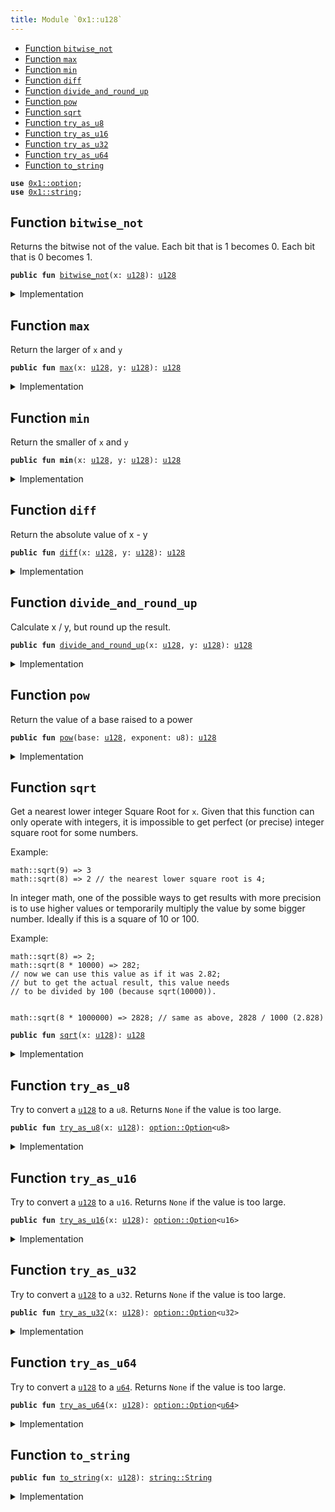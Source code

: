```yaml
---
title: Module `0x1::u128`
---
```




-  [Function `bitwise_not`](#0x1_u128_bitwise_not)
-  [Function `max`](#0x1_u128_max)
-  [Function `min`](#0x1_u128_min)
-  [Function `diff`](#0x1_u128_diff)
-  [Function `divide_and_round_up`](#0x1_u128_divide_and_round_up)
-  [Function `pow`](#0x1_u128_pow)
-  [Function `sqrt`](#0x1_u128_sqrt)
-  [Function `try_as_u8`](#0x1_u128_try_as_u8)
-  [Function `try_as_u16`](#0x1_u128_try_as_u16)
-  [Function `try_as_u32`](#0x1_u128_try_as_u32)
-  [Function `try_as_u64`](#0x1_u128_try_as_u64)
-  [Function `to_string`](#0x1_u128_to_string)


<pre><code><b>use</b> <a href="../move-stdlib/option.md#0x1_option">0x1::option</a>;
<b>use</b> <a href="../move-stdlib/string.md#0x1_string">0x1::string</a>;
</code></pre>



<a name="0x1_u128_bitwise_not"></a>

## Function `bitwise_not`

Returns the bitwise not of the value.
Each bit that is 1 becomes 0. Each bit that is 0 becomes 1.


<pre><code><b>public</b> <b>fun</b> <a href="../move-stdlib/u128.md#0x1_u128_bitwise_not">bitwise_not</a>(x: <a href="../move-stdlib/u128.md#0x1_u128">u128</a>): <a href="../move-stdlib/u128.md#0x1_u128">u128</a>
</code></pre>



<details>
<summary>Implementation</summary>


<pre><code><b>public</b> <b>fun</b> <a href="../move-stdlib/u128.md#0x1_u128_bitwise_not">bitwise_not</a>(x: <a href="../move-stdlib/u128.md#0x1_u128">u128</a>): <a href="../move-stdlib/u128.md#0x1_u128">u128</a> {
    x ^ max_value!()
}
</code></pre>



</details>

<a name="0x1_u128_max"></a>

## Function `max`

Return the larger of <code>x</code> and <code>y</code>


<pre><code><b>public</b> <b>fun</b> <a href="../move-stdlib/u128.md#0x1_u128_max">max</a>(x: <a href="../move-stdlib/u128.md#0x1_u128">u128</a>, y: <a href="../move-stdlib/u128.md#0x1_u128">u128</a>): <a href="../move-stdlib/u128.md#0x1_u128">u128</a>
</code></pre>



<details>
<summary>Implementation</summary>


<pre><code><b>public</b> <b>fun</b> <a href="../move-stdlib/u128.md#0x1_u128_max">max</a>(x: <a href="../move-stdlib/u128.md#0x1_u128">u128</a>, y: <a href="../move-stdlib/u128.md#0x1_u128">u128</a>): <a href="../move-stdlib/u128.md#0x1_u128">u128</a> {
    std::macros::num_max!(x, y)
}
</code></pre>



</details>

<a name="0x1_u128_min"></a>

## Function `min`

Return the smaller of <code>x</code> and <code>y</code>


<pre><code><b>public</b> <b>fun</b> <b>min</b>(x: <a href="../move-stdlib/u128.md#0x1_u128">u128</a>, y: <a href="../move-stdlib/u128.md#0x1_u128">u128</a>): <a href="../move-stdlib/u128.md#0x1_u128">u128</a>
</code></pre>



<details>
<summary>Implementation</summary>


<pre><code><b>public</b> <b>fun</b> <b>min</b>(x: <a href="../move-stdlib/u128.md#0x1_u128">u128</a>, y: <a href="../move-stdlib/u128.md#0x1_u128">u128</a>): <a href="../move-stdlib/u128.md#0x1_u128">u128</a> {
    std::macros::num_min!(x, y)
}
</code></pre>



</details>

<a name="0x1_u128_diff"></a>

## Function `diff`

Return the absolute value of x - y


<pre><code><b>public</b> <b>fun</b> <a href="../move-stdlib/u128.md#0x1_u128_diff">diff</a>(x: <a href="../move-stdlib/u128.md#0x1_u128">u128</a>, y: <a href="../move-stdlib/u128.md#0x1_u128">u128</a>): <a href="../move-stdlib/u128.md#0x1_u128">u128</a>
</code></pre>



<details>
<summary>Implementation</summary>


<pre><code><b>public</b> <b>fun</b> <a href="../move-stdlib/u128.md#0x1_u128_diff">diff</a>(x: <a href="../move-stdlib/u128.md#0x1_u128">u128</a>, y: <a href="../move-stdlib/u128.md#0x1_u128">u128</a>): <a href="../move-stdlib/u128.md#0x1_u128">u128</a> {
    std::macros::num_diff!(x, y)
}
</code></pre>



</details>

<a name="0x1_u128_divide_and_round_up"></a>

## Function `divide_and_round_up`

Calculate x / y, but round up the result.


<pre><code><b>public</b> <b>fun</b> <a href="../move-stdlib/u128.md#0x1_u128_divide_and_round_up">divide_and_round_up</a>(x: <a href="../move-stdlib/u128.md#0x1_u128">u128</a>, y: <a href="../move-stdlib/u128.md#0x1_u128">u128</a>): <a href="../move-stdlib/u128.md#0x1_u128">u128</a>
</code></pre>



<details>
<summary>Implementation</summary>


<pre><code><b>public</b> <b>fun</b> <a href="../move-stdlib/u128.md#0x1_u128_divide_and_round_up">divide_and_round_up</a>(x: <a href="../move-stdlib/u128.md#0x1_u128">u128</a>, y: <a href="../move-stdlib/u128.md#0x1_u128">u128</a>): <a href="../move-stdlib/u128.md#0x1_u128">u128</a> {
    std::macros::num_divide_and_round_up!(x, y)
}
</code></pre>



</details>

<a name="0x1_u128_pow"></a>

## Function `pow`

Return the value of a base raised to a power


<pre><code><b>public</b> <b>fun</b> <a href="../move-stdlib/u128.md#0x1_u128_pow">pow</a>(base: <a href="../move-stdlib/u128.md#0x1_u128">u128</a>, exponent: u8): <a href="../move-stdlib/u128.md#0x1_u128">u128</a>
</code></pre>



<details>
<summary>Implementation</summary>


<pre><code><b>public</b> <b>fun</b> <a href="../move-stdlib/u128.md#0x1_u128_pow">pow</a>(base: <a href="../move-stdlib/u128.md#0x1_u128">u128</a>, exponent: u8): <a href="../move-stdlib/u128.md#0x1_u128">u128</a> {
    std::macros::num_pow!(base, exponent)
}
</code></pre>



</details>

<a name="0x1_u128_sqrt"></a>

## Function `sqrt`

Get a nearest lower integer Square Root for <code>x</code>. Given that this
function can only operate with integers, it is impossible
to get perfect (or precise) integer square root for some numbers.

Example:
```
math::sqrt(9) => 3
math::sqrt(8) => 2 // the nearest lower square root is 4;
```

In integer math, one of the possible ways to get results with more
precision is to use higher values or temporarily multiply the
value by some bigger number. Ideally if this is a square of 10 or 100.

Example:
```
math::sqrt(8) => 2;
math::sqrt(8 * 10000) => 282;
// now we can use this value as if it was 2.82;
// but to get the actual result, this value needs
// to be divided by 100 (because sqrt(10000)).


math::sqrt(8 * 1000000) => 2828; // same as above, 2828 / 1000 (2.828)
```


<pre><code><b>public</b> <b>fun</b> <a href="../move-stdlib/u128.md#0x1_u128_sqrt">sqrt</a>(x: <a href="../move-stdlib/u128.md#0x1_u128">u128</a>): <a href="../move-stdlib/u128.md#0x1_u128">u128</a>
</code></pre>



<details>
<summary>Implementation</summary>


<pre><code><b>public</b> <b>fun</b> <a href="../move-stdlib/u128.md#0x1_u128_sqrt">sqrt</a>(x: <a href="../move-stdlib/u128.md#0x1_u128">u128</a>): <a href="../move-stdlib/u128.md#0x1_u128">u128</a> {
    std::macros::num_sqrt!&lt;<a href="../move-stdlib/u128.md#0x1_u128">u128</a>, u256&gt;(x, 128)
}
</code></pre>



</details>

<a name="0x1_u128_try_as_u8"></a>

## Function `try_as_u8`

Try to convert a <code><a href="../move-stdlib/u128.md#0x1_u128">u128</a></code> to a <code>u8</code>. Returns <code>None</code> if the value is too large.


<pre><code><b>public</b> <b>fun</b> <a href="../move-stdlib/u128.md#0x1_u128_try_as_u8">try_as_u8</a>(x: <a href="../move-stdlib/u128.md#0x1_u128">u128</a>): <a href="../move-stdlib/option.md#0x1_option_Option">option::Option</a>&lt;u8&gt;
</code></pre>



<details>
<summary>Implementation</summary>


<pre><code><b>public</b> <b>fun</b> <a href="../move-stdlib/u128.md#0x1_u128_try_as_u8">try_as_u8</a>(x: <a href="../move-stdlib/u128.md#0x1_u128">u128</a>): Option&lt;u8&gt; {
    std::macros::try_as_u8!(x)
}
</code></pre>



</details>

<a name="0x1_u128_try_as_u16"></a>

## Function `try_as_u16`

Try to convert a <code><a href="../move-stdlib/u128.md#0x1_u128">u128</a></code> to a <code>u16</code>. Returns <code>None</code> if the value is too large.


<pre><code><b>public</b> <b>fun</b> <a href="../move-stdlib/u128.md#0x1_u128_try_as_u16">try_as_u16</a>(x: <a href="../move-stdlib/u128.md#0x1_u128">u128</a>): <a href="../move-stdlib/option.md#0x1_option_Option">option::Option</a>&lt;u16&gt;
</code></pre>



<details>
<summary>Implementation</summary>


<pre><code><b>public</b> <b>fun</b> <a href="../move-stdlib/u128.md#0x1_u128_try_as_u16">try_as_u16</a>(x: <a href="../move-stdlib/u128.md#0x1_u128">u128</a>): Option&lt;u16&gt; {
    std::macros::try_as_u16!(x)
}
</code></pre>



</details>

<a name="0x1_u128_try_as_u32"></a>

## Function `try_as_u32`

Try to convert a <code><a href="../move-stdlib/u128.md#0x1_u128">u128</a></code> to a <code>u32</code>. Returns <code>None</code> if the value is too large.


<pre><code><b>public</b> <b>fun</b> <a href="../move-stdlib/u128.md#0x1_u128_try_as_u32">try_as_u32</a>(x: <a href="../move-stdlib/u128.md#0x1_u128">u128</a>): <a href="../move-stdlib/option.md#0x1_option_Option">option::Option</a>&lt;u32&gt;
</code></pre>



<details>
<summary>Implementation</summary>


<pre><code><b>public</b> <b>fun</b> <a href="../move-stdlib/u128.md#0x1_u128_try_as_u32">try_as_u32</a>(x: <a href="../move-stdlib/u128.md#0x1_u128">u128</a>): Option&lt;u32&gt; {
    std::macros::try_as_u32!(x)
}
</code></pre>



</details>

<a name="0x1_u128_try_as_u64"></a>

## Function `try_as_u64`

Try to convert a <code><a href="../move-stdlib/u128.md#0x1_u128">u128</a></code> to a <code><a href="../move-stdlib/u64.md#0x1_u64">u64</a></code>. Returns <code>None</code> if the value is too large.


<pre><code><b>public</b> <b>fun</b> <a href="../move-stdlib/u128.md#0x1_u128_try_as_u64">try_as_u64</a>(x: <a href="../move-stdlib/u128.md#0x1_u128">u128</a>): <a href="../move-stdlib/option.md#0x1_option_Option">option::Option</a>&lt;<a href="../move-stdlib/u64.md#0x1_u64">u64</a>&gt;
</code></pre>



<details>
<summary>Implementation</summary>


<pre><code><b>public</b> <b>fun</b> <a href="../move-stdlib/u128.md#0x1_u128_try_as_u64">try_as_u64</a>(x: <a href="../move-stdlib/u128.md#0x1_u128">u128</a>): Option&lt;<a href="../move-stdlib/u64.md#0x1_u64">u64</a>&gt; {
    std::macros::try_as_u64!(x)
}
</code></pre>



</details>

<a name="0x1_u128_to_string"></a>

## Function `to_string`



<pre><code><b>public</b> <b>fun</b> <a href="../move-stdlib/u128.md#0x1_u128_to_string">to_string</a>(x: <a href="../move-stdlib/u128.md#0x1_u128">u128</a>): <a href="../move-stdlib/string.md#0x1_string_String">string::String</a>
</code></pre>



<details>
<summary>Implementation</summary>


<pre><code><b>public</b> <b>fun</b> <a href="../move-stdlib/u128.md#0x1_u128_to_string">to_string</a>(x: <a href="../move-stdlib/u128.md#0x1_u128">u128</a>): String {
    std::macros::num_to_string!(x)
}
</code></pre>



</details>
